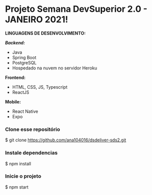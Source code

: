 # Projeto Semana DevSuperior 2.0 - JANEIRO 2021! 


**LINGUAGENS DE DESENVOLVIMENTO:**

***Backend:***
- Java
- Spring Boot
- PostgreSQL
- Hospedado na nuvem no servidor Heroku

**Frontend:**
- HTML, CSS, JS, Typescript
- ReactJS


**Mobile:**
- React Native
- Expo



### Clone esse repositório
$ git clone https://github.com/ana104016/dsdeliver-sds2.git

### Instale dependencias
$ npm install

### Inicie o projeto

$ npm start

